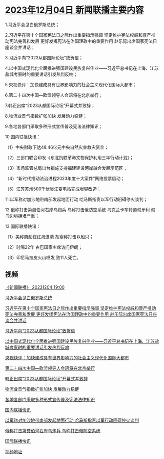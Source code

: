 # [2023年12月04日 新闻联播主要内容](https://tv.cctv.com/lm/xwlb/day/20231204.shtml)

1.习近平会见白俄罗斯总统；

2.习近平在第十个国家宪法日之际作出重要指示强调 坚定维护宪法权威和尊严推动宪法完善和发展 更好发挥宪法在治国理政中的重要作用 赵乐际出席国家宪法日座谈会并讲话；

3.习近平向“2023从都国际论坛”致贺信；

4.以中国式现代化全面推进强国建设民族复兴伟业——习近平总书记在上海、江苏盐城考察时的重要讲话引发热烈反响；

5.央视快评：加快建成具有世界影响力的社会主义现代化国际大都市；

6.第二十四次中国—欧盟领导人会晤将在北京举行；

7.韩正出席“2023从都国际论坛”开幕式并致辞；

8.物流业景气指数扩张加快 发展动力稳健；

9.各地各部门采取多种形式宣传普及宪法法律知识；

10.国内联播快讯：

（1）中央财政下达48.46亿元中央自然灾害救灾资金；

（2）三部门联合印发《东北抗联革命文物保护利用三年行动计划》；

（3）市场监管总局出台措施支持福建建设两岸融合发展示范区；

（4）“新时代推动法治进程2023年度十大案件”网络投票启动；

（5）江苏苏州500千伏吴江变电站完成增容改造；

11.以军称对加沙地带南部发起地面行动 哈马斯指责以军行动阻碍停火谈判；

12.俄称打击第聂伯河右岸乌炮兵 乌称打击俄防空系统 乌克兰卡车转道匈牙利 匈乌边境拥堵严重；

13.国际联播快讯：

（1）美称商船在红海遭袭 胡塞称打击以船只；

（2）时隔22年 古巴国家主席访问伊朗；

（3）印尼马拉皮火山喷发 致11人死亡。

## 视频

[《新闻联播》 20231204 19:00](https://tv.cctv.com/2023/12/04/VIDE3t7WsrevswKOm19UUTU5231204.shtml)

[习近平会见白俄罗斯总统](https://tv.cctv.com/2023/12/04/VIDE4JEMnjWy69zP21sCsnRw231204.shtml)

[习近平在第十个国家宪法日之际作出重要指示强调 坚定维护宪法权威和尊严推动宪法完善和发展 更好发挥宪法在治国理政中的重要作用 赵乐际出席国家宪法日座谈会并讲话](https://tv.cctv.com/2023/12/04/VIDERrye9mxYk0FkKmLgbEhi231204.shtml)

[习近平向“2023从都国际论坛”致贺信](https://tv.cctv.com/2023/12/04/VIDEk8OtEaTHtLyWcZzo14wR231204.shtml)

[以中国式现代化全面推进强国建设民族复兴伟业——习近平总书记在上海、江苏盐城考察时的重要讲话引发热烈反响](https://tv.cctv.com/2023/12/04/VIDEZBkkyC6XSS71QABBSJkJ231204.shtml)

[央视快评：加快建成具有世界影响力的社会主义现代化国际大都市](https://tv.cctv.com/2023/12/04/VIDEGWHnU12TrElNXT5tHuUj231204.shtml)

[第二十四次中国—欧盟领导人会晤将在北京举行](https://tv.cctv.com/2023/12/04/VIDEGYESLVQo0ZlMH2dooIF5231204.shtml)

[韩正出席“2023从都国际论坛”开幕式并致辞](https://tv.cctv.com/2023/12/04/VIDE0S3JSJ2fCkTCCT5r1iRP231204.shtml)

[物流业景气指数扩张加快 发展动力稳健](https://tv.cctv.com/2023/12/04/VIDEHIxnC8ewuytyvF05vVYx231204.shtml)

[各地各部门采取多种形式宣传普及宪法法律知识](https://tv.cctv.com/2023/12/04/VIDEviNIOz2OPJ2q4SCXJplt231204.shtml)

[国内联播快讯](https://tv.cctv.com/2023/12/04/VIDE5VaDt787xybcfQs0l98x231204.shtml)

[以军称对加沙地带南部发起地面行动 哈马斯指责以军行动阻碍停火谈判](https://tv.cctv.com/2023/12/04/VIDEZurHRCxi3AmgpUkoxiSM231204.shtml)

[俄称打击第聂伯河右岸乌炮兵 乌称打击俄防空系统](https://tv.cctv.com/2023/12/04/VIDEX7vzr3nAIv6zHAR6onm1231204.shtml)

[国际联播快讯](https://tv.cctv.com/2023/12/04/VIDEId1LyvHCKHmv140NqrRe231204.shtml)

[视频地址](https://tv.cctv.com/lm/xwlb/day/20231204.shtml) 

